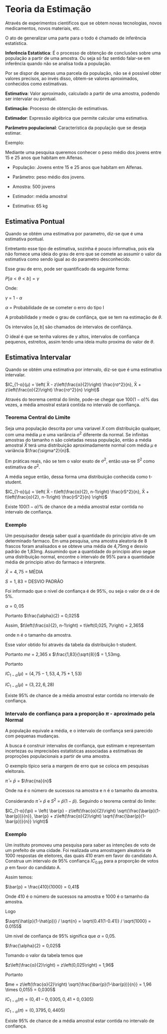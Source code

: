 # Teoria da Estimação

Através de experimentos cientificos que se obtem novas tecnologias, novos medicamentos, novos materiais, etc.

O ato de generalizar uma parte para o todo é chamado de inferência estatística.

**Inferência Estatística**: É o processo de obtenção de conclusões sobre uma população a partir de uma amostra. Ou seja só faz sentido falar-se em inferência quando não se analisa toda a população.

Por se dispor de apenas uma parcela da população, não se é possível obter valores precisos, ao invés disso, obtem-se valores aproximados, conhecidos como estimativas.

**Estimativa**: Valor aproximado, calculado a partir de uma amostra, podendo ser intervalar ou pontual.

**Estimação**: Processo de obtenção de estimativas.

**Estimador**: Expressão algébrica que permite calcular uma estimativa.

**Parâmetro populacional**: Característica da população que se deseja estimar.

Exemplo:

Mediante uma pesquisa queremos conhecer o peso médio dos jovens entre 15 e 25 anos que habitam em Alfenas.

*   População: Jovens entre 15 e 25 anos que habitam em Alfenas.

*   Parâmetro: peso médio dos jovens.

*   Amostra: 500 jovens

*   Estimador: média amostral

*   Estimativa: 65 kg

## Estimativa Pontual

Quando se obtém uma estimativa por parametro, diz-se que é uma estimativa pontual.

Entretanto esse tipo de estimativa, sozinha é pouco informativa, pois ela não fornece uma ideia do grau de erro que se comete ao assumir o valor da estimativa como sendo igual ao do parametro desconhecido.

Esse grau de erro, pode ser quantificado da seguinte forma:

$P[a < \theta < b] = \gamma$

Onde:

$\gamma$ = 1 - $\alpha$

$\alpha$ = Probabilidade de se cometer o erro do tipo I

A probabilidade $\gamma$ mede o grau de confiânça, que se tem na estimação de $\theta$.

Os intervalos $[a,b]$ são chamados de intervalos de confiânça.

O ideal é que se tenha valores de $\gamma$ altos, intervalos de confiança pequenos, estreitos, assim tendo uma ideia muito proxima do valor de $\theta$.

## Estimativa Intervalar

Quando se obtém uma estimativa por intervalo, diz-se que é uma estimativa intervalar.

$IC_{1-α}(µ) = \left( X̄ - z\left(\frac{α}{2}\right) \frac{rσ^2}{n}, X̄ + z\left(\frac{α}{2}\right) \frac{rσ^2}{n} \right)$


Através do teorema central do limite, pode-se chegar que $100(1-α)\%$ das vezes, a média amostral estará contida no intervalo de confiança.

### Teorema Central do Limite

Seja uma população descrita por uma variavel $X$ com distribuição qualquer, com uma média $\mu$ e uma variância $\sigma^2$ diferente da normal. Se infinitas amostras do tamanho n são coletadas nessa população, então a média amostral $\bar{X}$ terá uma distribuição aproximadamente normal com média $\mu$ e variância $\frac{\sigma^2}{n}$.

Em práticas reais, não se tem o valor exato de $\sigma^2$, então usa-se $S^2$ como estimativa de $\sigma^2$.

A média segue então, dessa forma uma distribuição conhecida como t-student.

$IC_{1-α}(µ) = \left( X̄ - t\left(\frac{α}{2}, n-1\right) \frac{rS^2}{n}, X̄ + t\left(\frac{α}{2}, n-1\right) \frac{rS^2}{n} \right)$

Existe $100(1-α)\%$ de chance de a média amostral estar contida no intervalo de confiança.

### Exemplo

Um pesquisador deseja saber qual a quantidade do principio ativo de um determinado farmaco. Em uma pesquisa, uma amostra aleatoria de 8 frascos foram analisados e se obteve uma média de 4,75mg e desvio padrão de 1,83mg. Assumindo que a quantidade do principio ativo segue uma distribuição normal, encontre o intervalo de 95% para a quantidade média de principio ativo do farmaco e interprete.

$\bar{X} = 4,75$ = MÉDIA

$S = 1,83$ = DESVIO PADRÃO

Foi informado que o nivel de confiança é de 95%, ou seja o valor de $\alpha$ é de 5%.

$\alpha = 0,05$

Portanto $\frac{\alpha}{2} = 0,025$

Assim, $t\left(\frac{α}{2}, n-1\right) = t\left(0,025, 7\right) = 2,365$

onde n é o tamanho da amostra.

Esse valor obtido foi através da tabela da distribuição t-student.

Portanto $me$ = 2,365 x $\frac{1,83}{\sqrt{8}}$ = 1,53mg.

Portanto

$IC_{1-α}(µ) = \left( 4,75 - 1,53, 4,75 + 1,53 \right)$

$IC_{1-α}(µ) = \left( 3,22, 6,28 \right)$

Existe 95% de chance de a média amostral estar contida no intervalo de confiança.

### Intervalo de confiança para a proporção $\pi$ - aproximado pela Normal

A população equivale a média, e o intervalo de confiança será parecido com pequenas mudanças.

A busca é construir intervalos de confiança, que estimam e representam incertezas ou imprecisões estatisticas associadas a estimativas de proproções populacionais a partir de uma amostra.

O exemplo típico seria a margem de erro que se coloca em pesquisas eleitorais.

$\bar{\pi}$ = $\bar{p}$ = $\frac{na}{n}$

Onde na é o número de sucessos na amostra e n é o tamanho da amostra.

Considerando $\bar{\pi}$ = $\bar{p}$ e $S^2$ = $\bar{p}(1-\bar{p})$. Seguindo o teorema central do limite:

$IC_{1-α}(\pi) = \left( \bar{p} - z\left(\frac{α}{2}\right) \sqrt{\frac{\bar{p}(1-\bar{p})}{n}}, \bar{p} + z\left(\frac{α}{2}\right) \sqrt{\frac{\bar{p}(1-\bar{p})}{n}} \right)$

### Exemplo

Um instituto promoveu uma pesquisa para saber as intenções de voto de um prefeito de uma cidade. Foi realizada uma amostragem aleatoria de 1000 respostas de eleitores, das quais 410 eram em favor do candidato A. Construa um intervalo de 95% confiança   $IC_{0.95}$ para a proporção de votos $p$ em favor do candidato A.

Assim temos:

$\bar{p} = \frac{410}{1000} = 0,41$

Onde 410 é o número de sucessos na amostra e 1000 é o tamanho da amostra.

Logo

$\sqrt{\hat{p}(1-\hat{p})} / \sqrt{n} = \sqrt{0.41(1-0.41)} / \sqrt{1000} = 0.0155$

Um nivel de confiança de 95% significa que $\alpha$ = 0,05.

$\frac{\alpha}{2} = 0,025$

Tomando o valor da tabela temos que 

$z\left(\frac{α}{2}\right) = z\left(0,025\right) = 1,96$

Portanto

$me = z\left(\frac{α}{2}\right) \sqrt{\frac{\bar{p}(1-\bar{p})}{n}} = 1,96 \times 0,0155 = 0,0305$

$IC_{1-α}(\pi) = \left( 0,41 - 0,0305, 0,41 + 0,0305 \right)$

$IC_{1-α}(\pi) = \left( 0,3795, 0,4405 \right)$

Existe 95% de chance de a média amostral estar contida no intervalo de confiança.